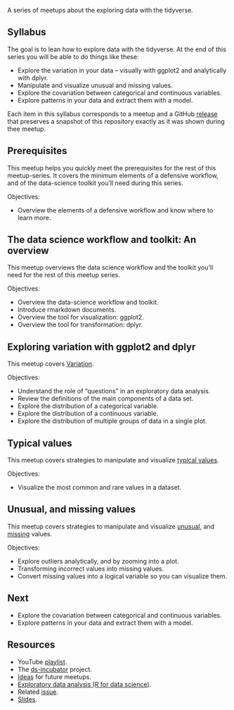 
A series of meetups about the exploring data with the tidyverse.

## Syllabus

The goal is to lean how to explore data with the tidyverse. At the end
of this series you will be able to do things like these:

-   Explore the variation in your data – visually with ggplot2 and
    analytically with dplyr.
-   Manipulate and visualize unusual and missing values.
-   Explore the covariation between categorical and continuous
    variables.
-   Explore patterns in your data and extract them with a model.

Each item in this syllabus corresponds to a meetup and a GitHub
[release](https://github.com/2DegreesInvesting/ds.docker/releases) that
preserves a snapshot of this repository exactly as it was shown during
thee meetup.

## Prerequisites

This meetup helps you quickly meet the prerequisites for the rest of
this meetup-series. It covers the minimum elements of a defensive
workflow, and of the data-science toolkit you’ll need during this
series.

Objectives:

-   Overview the elements of a defensive workflow and know where to
    learn more.

## The data science workflow and toolkit: An overview

This meetup overviews the data science workflow and the toolkit you’ll
need for the rest of this meetup series.

Objectives:

-   Overview the data-science workflow and toolkit.
-   Introduce rmarkdown documents.
-   Overview the tool for visualization: ggplot2.
-   Overview the tool for transformation: dplyr.

## Exploring variation with ggplot2 and dplyr

This meetup covers
[Variation](https://r4ds.had.co.nz/exploratory-data-analysis.html#variation).

Objectives:

-   Understand the role of “questions” in an exploratory data analysis.
-   Review the definitions of the main components of a data set.
-   Explore the distribution of a categorical variable.
-   Explore the distribution of a continuous variable.
-   Explore the distribution of multiple groups of data in a single
    plot.

## Typical values

This meetup covers strategies to manipulate and visualize [typical
values](https://r4ds.had.co.nz/exploratory-data-analysis.html#typical-values).

Objectives:

-   Visualize the most common and rare values in a dataset.

## Unusual, and missing values

This meetup covers strategies to manipulate and visualize
[unusual](https://r4ds.had.co.nz/exploratory-data-analysis.html#unusual-values),
and
[missing](https://r4ds.had.co.nz/exploratory-data-analysis.html#missing-values-2)
values.

Objectives:

-   Explore outliers analytically, and by zooming into a plot.
-   Transforming incorrect values into missing values.
-   Convert missing values into a logical variable so you can visualize
    them.

## Next

-   Explore the covariation between categorical and continuous
    variables.
-   Explore patterns in your data and extract them with a model.

## Resources

-   YouTube [playlist](https://bit.ly/ds-incubator-videos).
-   The
    [ds-incubator](https://github.com/2DegreesInvesting/ds-incubator#ds-incubator)
    project.
-   [Ideas](https://bit.ly/dsi-ideas) for future meetups.
-   [Exploratory data analysis (R for data
    science)](https://r4ds.had.co.nz/exploratory-data-analysis.html).
-   Related
    [issue](https://github.com/2DegreesInvesting/ds-incubator/issues/76).
-   [Slides](https://bit.ly/tidy-eda).
